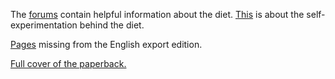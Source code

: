 The [forums](http://boards.sethroberts.net/) contain helpful information about the diet. [This](http://repositories.cdlib.org/postprints/117/) is about the self-experimentation behind the diet.

[Pages](http://media.sethroberts.net/archives/2006_missing_pages_from_eng_sld.pdf) missing from the English export edition.

[Full cover of the paperback.](/images/sblBook_paper_full.jpg)

